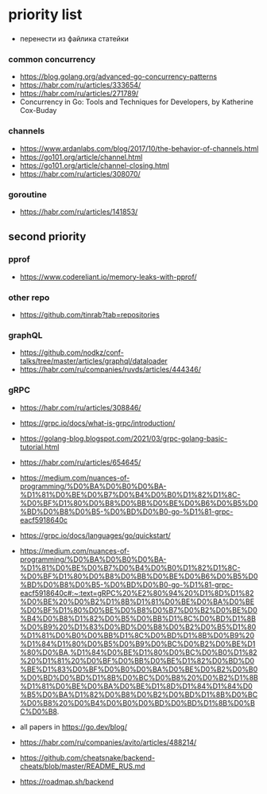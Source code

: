 # priority list

###
* перенести из файлика статейки

### common concurrency
* https://blog.golang.org/advanced-go-concurrency-patterns
* https://habr.com/ru/articles/333654/
* https://habr.com/ru/articles/271789/
* Concurrency in Go: Tools and Techniques for Developers, by Katherine Cox-Buday

### channels
* https://www.ardanlabs.com/blog/2017/10/the-behavior-of-channels.html
* https://go101.org/article/channel.html
* https://go101.org/article/channel-closing.html
* https://habr.com/ru/articles/308070/

### goroutine
* https://habr.com/ru/articles/141853/

## second priority

### pprof
* https://www.codereliant.io/memory-leaks-with-pprof/

### other repo
* https://github.com/tinrab?tab=repositories

### graphQL
* https://github.com/nodkz/conf-talks/tree/master/articles/graphql/dataloader
* https://habr.com/ru/companies/ruvds/articles/444346/

### gRPC
* https://habr.com/ru/articles/308846/
* https://grpc.io/docs/what-is-grpc/introduction/
* https://golang-blog.blogspot.com/2021/03/grpc-golang-basic-tutorial.html
* https://habr.com/ru/articles/654645/
* https://medium.com/nuances-of-programming/%D0%BA%D0%B0%D0%BA-%D1%81%D0%BE%D0%B7%D0%B4%D0%B0%D1%82%D1%8C-%D0%BF%D1%80%D0%B8%D0%BB%D0%BE%D0%B6%D0%B5%D0%BD%D0%B8%D0%B5-%D0%BD%D0%B0-go-%D1%81-grpc-eacf5918640c
* https://grpc.io/docs/languages/go/quickstart/
* https://medium.com/nuances-of-programming/%D0%BA%D0%B0%D0%BA-%D1%81%D0%BE%D0%B7%D0%B4%D0%B0%D1%82%D1%8C-%D0%BF%D1%80%D0%B8%D0%BB%D0%BE%D0%B6%D0%B5%D0%BD%D0%B8%D0%B5-%D0%BD%D0%B0-go-%D1%81-grpc-eacf5918640c#:~:text=gRPC%20%E2%80%94%20%D1%8D%D1%82%D0%BE%20%D0%B2%D1%8B%D1%81%D0%BE%D0%BA%D0%BE%D0%BF%D1%80%D0%BE%D0%B8%D0%B7%D0%B2%D0%BE%D0%B4%D0%B8%D1%82%D0%B5%D0%BB%D1%8C%D0%BD%D1%8B%D0%B9%20%D1%83%D0%BD%D0%B8%D0%B2%D0%B5%D1%80%D1%81%D0%B0%D0%BB%D1%8C%D0%BD%D1%8B%D0%B9%20%D1%84%D1%80%D0%B5%D0%B9%D0%BC%D0%B2%D0%BE%D1%80%D0%BA,%D1%84%D0%BE%D1%80%D0%BC%D0%B0%D1%82%20%D1%81%20%D0%BF%D0%BB%D0%BE%D1%82%D0%BD%D0%BE%D1%83%D0%BF%D0%B0%D0%BA%D0%BE%D0%B2%D0%B0%D0%BD%D0%BD%D1%8B%D0%BC%D0%B8%20%D0%B2%D1%8B%D1%81%D0%BE%D0%BA%D0%BE%D1%8D%D1%84%D1%84%D0%B5%D0%BA%D1%82%D0%B8%D0%B2%D0%BD%D1%8B%D0%BC%D0%B8%20%D0%B4%D0%B0%D0%BD%D0%BD%D1%8B%D0%BC%D0%B8.



* all papers in https://go.dev/blog/
* https://habr.com/ru/companies/avito/articles/488214/
* https://github.com/cheatsnake/backend-cheats/blob/master/README_RUS.md
* https://roadmap.sh/backend
